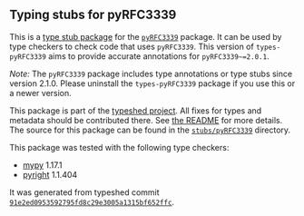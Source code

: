 ## Typing stubs for pyRFC3339

This is a [type stub package](https://typing.python.org/en/latest/tutorials/external_libraries.html)
for the [`pyRFC3339`](https://github.com/kurtraschke/pyRFC3339) package. It can be used by type checkers
to check code that uses `pyRFC3339`. This version of
`types-pyRFC3339` aims to provide accurate annotations for
`pyRFC3339~=2.0.1`.

*Note:* The `pyRFC3339` package includes type annotations or type stubs
since version 2.1.0. Please uninstall the `types-pyRFC3339`
package if you use this or a newer version.


This package is part of the [typeshed project](https://github.com/python/typeshed).
All fixes for types and metadata should be contributed there.
See [the README](https://github.com/python/typeshed/blob/main/README.md)
for more details. The source for this package can be found in the
[`stubs/pyRFC3339`](https://github.com/python/typeshed/tree/main/stubs/pyRFC3339)
directory.

This package was tested with the following type checkers:
* [mypy](https://github.com/python/mypy/) 1.17.1
* [pyright](https://github.com/microsoft/pyright) 1.1.404

It was generated from typeshed commit
[`91e2ed0953592795fd8c29e3005a1315bf652ffc`](https://github.com/python/typeshed/commit/91e2ed0953592795fd8c29e3005a1315bf652ffc).